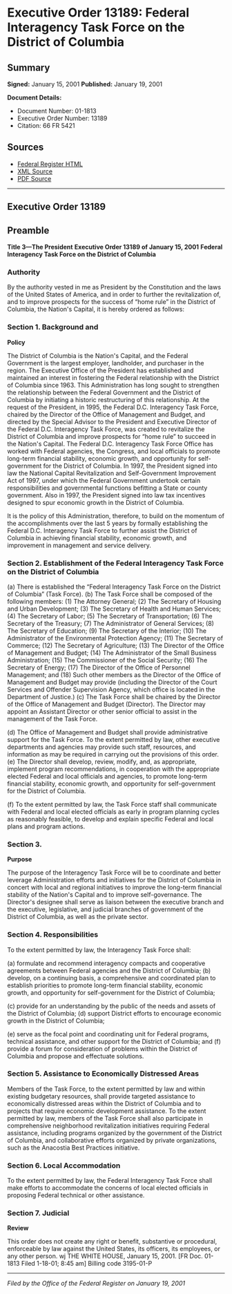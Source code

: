 # Executive Order 13189: Federal Interagency Task Force on the District of Columbia

## Summary

**Signed:** January 15, 2001
**Published:** January 19, 2001

**Document Details:**
- Document Number: 01-1813
- Executive Order Number: 13189
- Citation: 66 FR 5421

## Sources
- [Federal Register HTML](https://www.federalregister.gov/documents/2001/01/19/01-1813/federal-interagency-task-force-on-the-district-of-columbia)
- [XML Source](https://www.federalregister.gov/documents/full_text/xml/2001/01/19/01-1813.xml)
- [PDF Source](https://www.govinfo.gov/content/pkg/FR-2001-01-19/pdf/01-1813.pdf)

---

## Executive Order 13189

## Preamble

**Title 3—The President**
**Executive Order 13189 of January 15, 2001**
**Federal Interagency Task Force on the District of Columbia**

### Authority

By the authority vested in me as President by the Constitution and the laws of the United States of America, and in order to further the revitalization of, and to improve prospects for the success of “home rule” in the District of Columbia, the Nation's Capital, it is hereby ordered as follows:
### Section 1. Background and

**Policy**

The District of Columbia is the Nation's Capital, and the Federal Government is the largest employer, landholder, and purchaser in the region. The Executive Office of the President has established and maintained an interest in fostering the Federal relationship with the District of Columbia since 1963. This Administration has long sought to strengthen the relationship between the Federal Government and the District of Columbia by initiating a historic restructuring of this relationship. At the request of the President, in 1995, the Federal D.C. Interagency Task Force, chaired by the Director of the Office of Management and Budget, and directed by the Special Advisor to the President and Executive Director of the Federal D.C. Interagency Task Force, was created to revitalize the District of Columbia and improve prospects for “home rule” to succeed in the Nation's Capital. The Federal D.C. Interagency Task Force Office has worked with Federal agencies, the Congress, and local officials to promote long-term financial stability, economic growth, and opportunity for self-government for the District of Columbia. In 1997, the President signed into law the National Capital Revitalization and Self-Government Improvement Act of 1997, under which the Federal Government undertook certain responsibilities and governmental functions befitting a State or county government. Also in 1997, the President signed into law tax incentives designed to spur economic growth in the District of Columbia.

It is the policy of this Administration, therefore, to build on the momentum of the accomplishments over the last 5 years by formally establishing the Federal D.C. Interagency Task Force to further assist the District of Columbia in achieving financial stability, economic growth, and improvement in management and service delivery.

### Section 2. Establishment of the Federal Interagency Task Force on the District of Columbia

(a) There is established the “Federal Interagency Task Force on the District of Columbia” (Task Force).
(b) The Task Force shall be composed of the following members:
    (1) The Attorney General;
    (2) The Secretary of Housing and Urban Development;
    (3) The Secretary of Health and Human Services;
    (4) The Secretary of Labor;
    (5) The Secretary of Transportation;
    (6) The Secretary of the Treasury;
    (7) The Administrator of General Services;
    (8) The Secretary of Education;
    (9) The Secretary of the Interior;
    (10) The Administrator of the Environmental Protection Agency;
    (11) The Secretary of Commerce;
    (12) The Secretary of Agriculture;
    (13) The Director of the Office of Management and Budget;
    (14) The Administrator of the Small Business Administration;
    (15) The Commissioner of the Social Security;
    (16) The Secretary of Energy;
    (17) The Director of the Office of Personnel Management; and
    (18) Such other members as the Director of the Office of Management and Budget may provide (including the Director of the Court Services and Offender Supervision Agency, which office is located in the Department of Justice.)
(c) The Task Force shall be chaired by the Director of the Office of Management and Budget (Director). The Director may appoint an Assistant Director or other senior official to assist in the management of the Task Force.

(d) The Office of Management and Budget shall provide administrative support for the Task Force. To the extent permitted by law, other executive departments and agencies may provide such staff, resources, and information as may be required in carrying out the provisions of this order.
(e) The Director shall develop, review, modify, and, as appropriate, implement program recommendations, in cooperation with the appropriate elected Federal and local officials and agencies, to promote long-term financial stability, economic growth, and opportunity for self-government for the District of Columbia.

(f) To the extent permitted by law, the Task Force staff shall communicate with Federal and local elected officials as early in program planning cycles as reasonably feasible, to develop and explain specific Federal and local plans and program actions.
### Section 3.

**Purpose**

The purpose of the Interagency Task Force will be to coordinate and better leverage Administration efforts and initiatives for the District of Columbia in concert with local and regional initiatives to improve the long-term financial stability of the Nation's Capital and to improve self-governance. The Director's designee shall serve as liaison between the executive branch and the executive, legislative, and judicial branches of government of the District of Columbia, as well as the private sector.

### Section 4. Responsibilities

To the extent permitted by law, the Interagency Task Force shall:

(a) formulate and recommend interagency compacts and cooperative agreements between Federal agencies and the District of Columbia;
(b) develop, on a continuing basis, a comprehensive and coordinated plan to establish priorities to promote long-term financial stability, economic growth, and opportunity for self-government for the District of Columbia;

(c) provide for an understanding by the public of the needs and assets of the District of Columbia;
(d) support District efforts to encourage economic growth in the District of Columbia;

(e) serve as the focal point and coordinating unit for Federal programs, technical assistance, and other support for the District of Columbia; and
(f) provide a forum for consideration of problems within the District of Columbia and propose and effectuate solutions.

### Section 5. Assistance to Economically Distressed Areas

Members of the Task Force, to the extent permitted by law and within existing budgetary resources, shall provide targeted assistance to economically distressed areas within the District of Columbia and to projects that require economic development 
assistance. To the extent permitted by law, members of the Task Force shall also participate in comprehensive neighborhood revitalization initiatives requiring Federal assistance, including programs organized by the government of the District of Columbia, and collaborative efforts organized by private organizations, such as the Anacostia Best Practices initiative.

### Section 6. Local Accommodation

To the extent permitted by law, the Federal Interagency Task Force shall make efforts to accommodate the concerns of local elected officials in proposing Federal technical or other assistance.

### Section 7. Judicial

**Review**

This order does not create any right or benefit, substantive or procedural, enforceable by law against the United States, its officers, its employees, or any other person.
wj
THE WHITE HOUSE,
January 15, 2001. 
[FR Doc. 01-1813
Filed 1-18-01; 8:45 am]
Billing code 3195-01-P

---

*Filed by the Office of the Federal Register on January 19, 2001*
